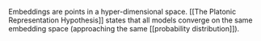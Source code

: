 Embeddings are points in a hyper-dimensional space.
[[The Platonic Representation Hypothesis]] states that all models converge on the same embedding space (approaching the same [[probability distribution]]).
